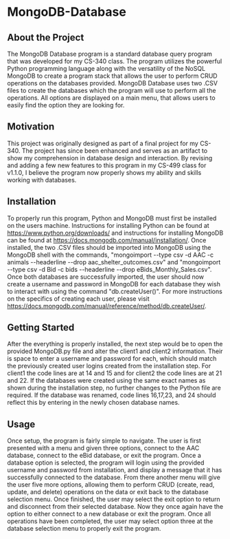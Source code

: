# MongoDB-Database 

## About the Project

The MongoDB Database program is a standard database query program that was developed for my CS-340 class. The program utilizes the powerful Python programming language along with the versatility of the NoSQL MongoDB to create a program stack that allows the user to perform CRUD operations on the databases provided. MongoDB Database uses two .CSV files to create the databases which the program will use to perform all the operations. All options are displayed on a main menu, that allows users to easily find the option they are looking for.

## Motivation

This project was originally designed as part of a final project for my CS-340. The project has since been enhanced and serves as an artifact to show my comprehension in database design and interaction. By revising and adding a few new features to this program in my CS-499 class for v1.1.0, I believe the program now properly shows my ability and skills working with databases.

## Installation

To properly run this program, Python and MongoDB must first be installed on the users machine. Instructions for installing Python can be found at https://www.python.org/downloads/ and instructions for installing MongoDB can be found at https://docs.mongodb.com/manual/installation/. Once installed, the two .CSV files should be imported into MongoDB using the MongoDB shell with the commands, "mongoimport --type csv -d AAC -c animals --headerline --drop aac_shelter_outcomes.csv" and "mongoimport --type csv -d Bid -c bids --headerline --drop eBids_Monthly_Sales.csv". Once both databases are successfully imported, the user should now create a username and password in MongoDB for each database they wish to interact with using the command "db.createUser()". For more instructions on the specifics of creating each user, please visit https://docs.mongodb.com/manual/reference/method/db.createUser/.

## Getting Started

After the everything is properly installed, the next step would be to open the provided MongoDB.py file and alter the client1 and client2 information. Their is space to enter a username and password for each, which should match the previously created user logins created from the installation step. For client1 the code lines are at 14 and 15 and for client2 the code lines are at 21 and 22. If the databases were created using the same exact names as shown during the installation step, no further changes to the Python file are required. If the database was renamed, code lines 16,17,23, and 24 should reflect this by entering in the newly chosen database names.

## Usage

Once setup, the program is fairly simple to navigate. The user is first presented with a menu and given three options, connect to the AAC database, connect to the eBid database, or exit the program. Once a database option is selected, the program will login using the provided username and password from installation, and display a message that it has successfully connected to the database. From there another menu will give the user five more options, allowing them to perform CRUD (create, read, update, and delete) operations on the data or exit back to the database selection menu. Once finished, the user may select the exit option to return and disconnect from their selected database. Now they once again have the option to either connect to a new database or exit the program. Once all operations have been completed, the user may select option three at the database selection menu to properly exit the program.
